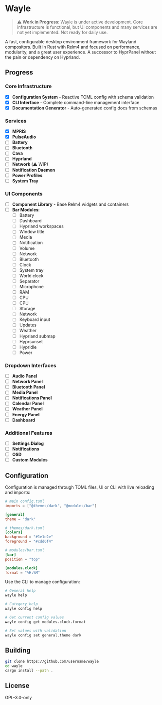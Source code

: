 # Wayle

> **⚠️ Work in Progress**: Wayle is under active development. Core infrastructure is functional, but UI components and many services are not yet implemented. Not ready for daily use.

A fast, configurable desktop environment framework for Wayland compositors. Built in Rust with Relm4 and focused on performance, modularity, and a great user experience. A successor to HyprPanel without the pain or dependency on Hyprland.

## Progress

### Core Infrastructure

- [x] **Configuration System** - Reactive TOML config with schema validation
- [x] **CLI Interface** - Complete command-line management interface  
- [x] **Documentation Generator** - Auto-generated config docs from schemas

### Services

- [x] **MPRIS**
- [x] **PulseAudio**
- [ ] **Battery**
- [ ] **Bluetooth**
- [ ] **Cava**
- [ ] **Hyprland**
- [ ] **Network** (⚠️ WIP)
- [ ] **Notification Daemon**
- [ ] **Power Profiles**
- [ ] **System Tray**

### UI Components

- [ ] **Component Library** - Base Relm4 widgets and containers
- [ ] **Bar Modules**:
  - [ ] Battery
  - [ ] Dashboard
  - [ ] Hyprland workspaces
  - [ ] Window title
  - [ ] Media
  - [ ] Notification
  - [ ] Volume
  - [ ] Network
  - [ ] Bluetooth
  - [ ] Clock
  - [ ] System tray
  - [ ] World clock
  - [ ] Separator
  - [ ] Microphone
  - [ ] RAM
  - [ ] CPU
  - [ ] CPU
  - [ ] Storage
  - [ ] Network
  - [ ] Keyboard input
  - [ ] Updates
  - [ ] Weather
  - [ ] Hyprland submap
  - [ ] Hyprsunset
  - [ ] Hypridle
  - [ ] Power

### Dropdown Interfaces

- [ ] **Audio Panel**
- [ ] **Network Panel**
- [ ] **Bluetooth Panel**
- [ ] **Media Panel**
- [ ] **Notifications Panel**
- [ ] **Calendar Panel**
- [ ] **Weather Panel**
- [ ] **Energy Panel**
- [ ] **Dashboard**

### Additional Features

- [ ] **Settings Dialog**
- [ ] **Notifications**
- [ ] **OSD**
- [ ] **Custom Modules**

## Configuration

Configuration is managed through TOML files, UI or CLI with live reloading and imports:

```toml
# main config.toml
imports = ["@themes/dark", "@modules/bar"]

[general]
theme = "dark"

# themes/dark.toml
[colors]
background = "#1e1e2e"
foreground = "#cdd6f4"

# modules/bar.toml
[bar]
position = "top"

[modules.clock]
format = "%H:%M"
```

Use the CLI to manage configuration:

```bash
# General help
wayle help

# Category help
wayle config help

# Get current config values
wayle config get modules.clock.format

# Set values with validation
wayle config set general.theme dark
```

## Building

```bash
git clone https://github.com/username/wayle
cd wayle
cargo install --path .
```

## License

GPL-3.0-only

